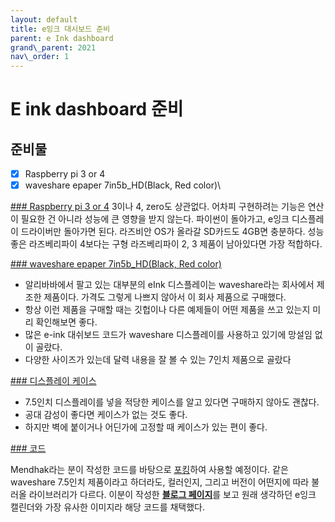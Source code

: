 ```yaml
---
layout: default
title: e잉크 대시보드 준비
parent: e Ink dashboard
grand\_parent: 2021
nav\_order: 1
---
```


# E ink dashboard 준비
## 준비물
- [X] Raspberry pi 3 or 4
- [X] waveshare epaper 7in5b\_HD(Black, Red color)\\

[\#\## Raspberry pi 3 or 4][1]
3이나 4, zero도 상관없다. 어차피 구현하려는 기능은 연산이 필요한 건 아니라 성능에 큰 영향을 받지 않는다. 파이썬이 돌아가고, e잉크 디스플레이 드라이버만 돌아가면 된다. 라즈비안 OS가 올라갈 SD카드도 4GB면 충분하다. 성능 좋은 라즈베리파이 4보다는 구형 라즈베리파이 2, 3 제품이 남아있다면 가장 적합하다. 

[\#\## waveshare epaper 7in5b\_HD(Black, Red color)][2]
- 알리바바에서 팔고 있는 대부분의 eInk 디스플레이는 waveshare라는 회사에서 제조한 제품이다. 가격도 그렇게 나쁘지 않아서 이 회사 제품으로 구매했다.
- 항상 이런 제품을 구매할 때는 깃헙이나 다른 예제들이 어떤 제품을 쓰고 있는지 미리 확인해보면 좋다.
- 많은 e-ink 대쉬보드 코드가 waveshare 디스플레이를 사용하고 있기에 망설임 없이 골랐다.
- 다양한 사이즈가 있는데 달력 내용을 잘 볼 수 있는 7인치 제품으로 골랐다

[\#\## 디스플레이 케이스][3]
- 7.5인치 디스플레이를 넣을 적당한 케이스를 알고 있다면 구매하지 않아도 괜찮다.
- 공대 감성이 좋다면 케이스가 없는 것도 좋다.
- 하지만 벽에 붙이거나 어딘가에 고정할 때 케이스가 있는 편이 좋다.

[\#\## 코드][4]

Mendhak라는 분이 작성한 코드를 바탕으로 [포킹][5]하여 사용할 예정이다. 같은 waveshare 7.5인치 제품이라고 하더라도, 컬러인지, 그리고 버전이 어떤지에 따라 불러올 라이브러리가 다르다. 이분이 작성한 [**블로그 페이지**][6]를 보고 원래 생각하던 e잉크 캘린더와 가장 유사한 이미지라 해당 코드를 채택했다.
 

[1]:	https://www.devicemart.co.kr/goods/view?no=1289629
[2]:	https://ko.aliexpress.com/item/4001142299891.html?gatewayAdapt=glo2kor&spm=a2g0o.9042311.0.0.27424c4dJMKiX6
[3]:	https://ko.aliexpress.com/item/32990539479.html?gatewayAdapt=glo2kor&spm=a2g0o.9042311.0.0.27424c4dJMKiX6
[4]:	https://github.com/mendhak/waveshare-epaper-display
[5]:	https://github.com/kwanmo2/waveshare-epaper-display
[6]:	https://code.mendhak.com/raspberrypi-epaper-dashboard/